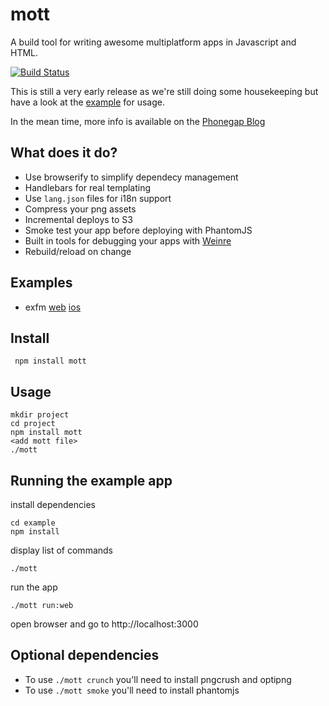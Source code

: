 # mott

A build tool for writing awesome multiplatform apps in Javascript and HTML.

[![Build Status](https://secure.travis-ci.org/exfm/mott.png)](http://travis-ci.org/exfm/mott)

This is still a very early release as we're still doing some housekeeping but have a
look at the [example](https://github.com/exfm/mott/tree/master/example) for usage.


In the mean time, more info is available on the [Phonegap Blog](http://phonegap.com/blog/2013/04/23/story-behind-exfm/)


## What does it do?

 * Use browserify to simplify dependecy management
 * Handlebars for real templating
 * Use `lang.json` files for i18n support
 * Compress your png assets
 * Incremental deploys to S3
 * Smoke test your app before deploying with PhantomJS
 * Built in tools for debugging your apps with [Weinre](http://debug.phonegap.com/)
 * Rebuild/reload on change


## Examples

 * exfm [web](http://assets.extension.fm) [ios](https://itunes.apple.com/us/app/exfm/id440394777?mt=8)

## Install

     npm install mott

## Usage

    mkdir project
    cd project
    npm install mott
    <add mott file>
    ./mott

## Running the example app

install dependencies

    cd example
    npm install

display list of commands

    ./mott

run the app

    ./mott run:web

open browser and go to http://localhost:3000

## Optional dependencies

* To use `./mott crunch` you'll need to install pngcrush and optipng
* To use `./mott smoke` you'll need to install phantomjs
